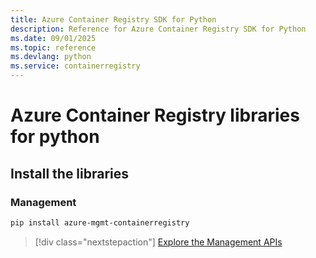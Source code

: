 ```yaml
---
title: Azure Container Registry SDK for Python
description: Reference for Azure Container Registry SDK for Python
ms.date: 09/01/2025
ms.topic: reference
ms.devlang: python
ms.service: containerregistry
---
```

# Azure Container Registry libraries for python

## Install the libraries


### Management

```bash
pip install azure-mgmt-containerregistry
```
> [!div class="nextstepaction"]
> [Explore the Management APIs](/python/api/azure-mgmt-containerregistry)